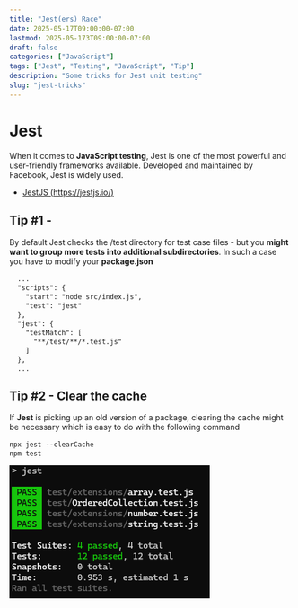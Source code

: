 ```yaml
---
title: "Jest(ers) Race"
date: 2025-05-17T09:00:00-07:00
lastmod: 2025-05-173T09:00:00-07:00
draft: false
categories: ["JavaScript"]
tags: ["Jest", "Testing", "JavaScript", "Tip"]
description: "Some tricks for Jest unit testing"
slug: "jest-tricks"
---
```


# Jest

When it comes to **JavaScript testing**, Jest is one of the most powerful and user-friendly frameworks available. Developed and maintained by Facebook, Jest is widely used.

- [JestJS (https://jestjs.io/)](https://jestjs.io/)

## Tip #1 - 

By default Jest checks the /test directory for test case files - but you **might want to group more tests into additional subdirectories**. In such a case you have to modify your **package.json**

```
  ...
  "scripts": {
    "start": "node src/index.js",
    "test": "jest"
  },
  "jest": {
    "testMatch": [
      "**/test/**/*.test.js"
    ]
  },
  ...
```

## Tip #2 - Clear the cache

If **Jest** is picking up an old version of a package, clearing the cache might be necessary which is easy to do with the following command

```
npx jest --clearCache
npm test
```

![Running Tests](images/jest.png)



